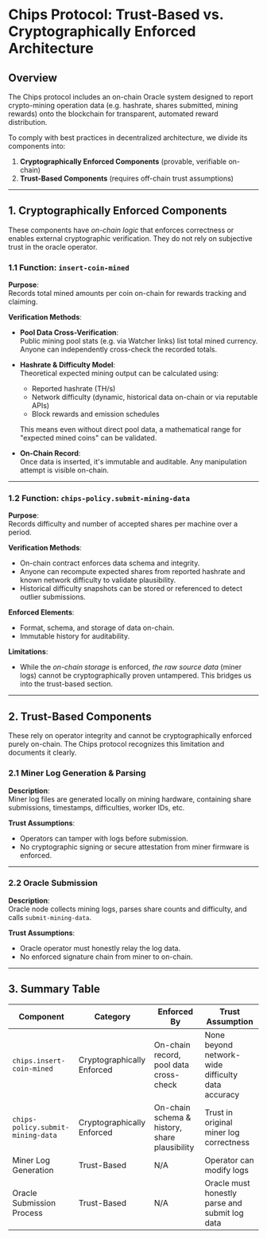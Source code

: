 # Chips Protocol: Trust-Based vs. Cryptographically Enforced Architecture

## Overview

The Chips protocol includes an on-chain Oracle system designed to report crypto-mining operation data (e.g. hashrate, shares submitted, mining rewards) onto the blockchain for transparent, automated reward distribution.  

To comply with best practices in decentralized architecture, we divide its components into:

1. **Cryptographically Enforced Components** (provable, verifiable on-chain)
2. **Trust-Based Components** (requires off-chain trust assumptions)

---

## 1. Cryptographically Enforced Components

These components have *on-chain logic* that enforces correctness or enables external cryptographic verification. They do not rely on subjective trust in the oracle operator.

### 1.1 Function: `insert-coin-mined`

**Purpose**:  
Records total mined amounts per coin on-chain for rewards tracking and claiming.

**Verification Methods**:

- **Pool Data Cross-Verification**:  
  Public mining pool stats (e.g. via Watcher links) list total mined currency. Anyone can independently cross-check the recorded totals.

- **Hashrate & Difficulty Model**:  
  Theoretical expected mining output can be calculated using:
  - Reported hashrate (TH/s)
  - Network difficulty (dynamic, historical data on-chain or via reputable APIs)
  - Block rewards and emission schedules

  This means even without direct pool data, a mathematical range for "expected mined coins" can be validated.

- **On-Chain Record**:  
  Once data is inserted, it's immutable and auditable. Any manipulation attempt is visible on-chain.

---

### 1.2 Function: `chips-policy.submit-mining-data`

**Purpose**:  
Records difficulty and number of accepted shares per machine over a period.

**Verification Methods**:

- On-chain contract enforces data schema and integrity.
- Anyone can recompute expected shares from reported hashrate and known network difficulty to validate plausibility.
- Historical difficulty snapshots can be stored or referenced to detect outlier submissions.

**Enforced Elements**:

- Format, schema, and storage of data on-chain.
- Immutable history for auditability.

**Limitations**:

- While the *on-chain storage* is enforced, *the raw source data* (miner logs) cannot be cryptographically proven untampered. This bridges us into the trust-based section.

---

## 2. Trust-Based Components

These rely on operator integrity and cannot be cryptographically enforced purely on-chain. The Chips protocol recognizes this limitation and documents it clearly.

### 2.1 Miner Log Generation & Parsing

**Description**:  
Miner log files are generated locally on mining hardware, containing share submissions, timestamps, difficulties, worker IDs, etc.

**Trust Assumptions**:

- Operators can tamper with logs before submission.
- No cryptographic signing or secure attestation from miner firmware is enforced.

---

### 2.2 Oracle Submission

**Description**:  
Oracle node collects mining logs, parses share counts and difficulty, and calls `submit-mining-data`.

**Trust Assumptions**:

- Oracle operator must honestly relay the log data.
- No enforced signature chain from miner to on-chain.

---

## 3. Summary Table

| Component                       | Category                   | Enforced By                              | Trust Assumption                                      |
|---------------------------------|----------------------------|------------------------------------------|--------------------------------------------------------|
| `chips.insert-coin-mined`         | Cryptographically Enforced | On-chain record, pool data cross-check   | None beyond network-wide difficulty data accuracy      |
| `chips-policy.submit-mining-data` | Cryptographically Enforced | On-chain schema & history, share plausibility | Trust in original miner log correctness               |
| Miner Log Generation            | Trust-Based                | N/A                                      | Operator can modify logs                               |
| Oracle Submission Process       | Trust-Based                | N/A                                      | Oracle must honestly parse and submit log data         |
